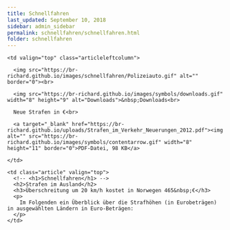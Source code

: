 ```yaml
---
title: Schnellfahren
last_updated: September 10, 2018
sidebar: admin_sidebar
permalink: schnellfahren/schnellfahren.html
folder: schnellfahren
---
```


<tbody>
<tr>
<td valign="top">

  <table cellpadding="0" cellspacing="0" border="0" summary="" width="450">
  <tbody>
  <tr width="450">

    <td valign="top" class="articleleftcolumn">

      <img src="https://br-richard.github.io/images/schnellfahren/Polizeiauto.gif" alt="" border="0"><br>

      <img src="https://br-richard.github.io/images/symbols/downloads.gif" width="8" height="9" alt="Downloads">&nbsp;Downloads<br>

      Neue Strafen in €<br>

      <a target="_blank" href="https://br-richard.github.io/uploads/Strafen_im_Verkehr_Neuerungen_2012.pdf"><img alt="" src="https://br-richard.github.io/images/symbols/contentarrow.gif" width="8" height="11" border="0">PDF-Datei, 98 KB</a>

    </td>

    <td class="article" valign="top">
      <!-- <h1>Schnellfahren</h1> -->
      <h2>Strafen im Ausland</h2>
      <h3>Überschreitung um 20 km/h kostet in Norwegen 465&nbsp;€</h3>
      <p>
        Im Folgenden ein Überblick über die Strafhöhen (in Eurobeträgen) in ausgewählten Ländern in Euro-Beträgen:
      </p>
    </td>

  </tr>
  </tbody>
  </table>

</td>
</tr>
</tbody>
